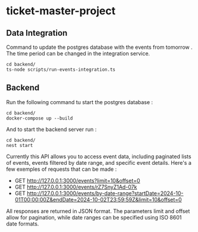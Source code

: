 # ticket-master-project

## Data Integration

Command to update the postgres database with the events from tomorrow .
The time period can be changed in the integration service.
```
cd backend/
ts-node scripts/run-events-integration.ts
```

## Backend 

Run the following command tu start the postgres database :
```
cd backend/
docker-compose up --build
```
And to start the backend server run :
```
cd backend/
nest start
```

Currently this API allows you to access event data, including paginated lists of events, events filtered by date range, and specific event details. Here's a few exemples of requests that can be made :
- GET http://127.0.0.1:3000/events?limit=10&offset=0
- GET http://127.0.0.1:3000/events/rZ7SnyZ1Ad-07k
- GET http://127.0.0.1:3000/events/by-date-range?startDate=2024-10-01T00:00:00Z&endDate=2024-10-02T23:59:59Z&limit=10&offset=0

All responses are returned in JSON format. The parameters limit and offset allow for pagination, while date ranges can be specified using ISO 8601 date formats.